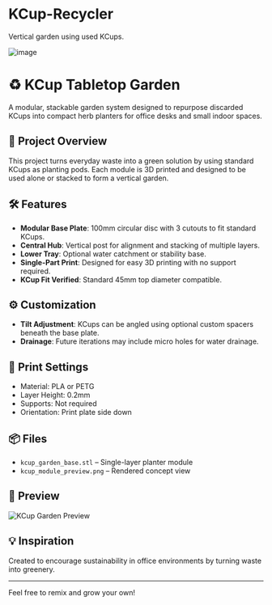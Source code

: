 # KCup-Recycler
Vertical garden using used KCups.

![image](https://github.com/user-attachments/assets/9b91bb96-5e5c-46db-9d79-7710e3e03611)

# ♻️ KCup Tabletop Garden

A modular, stackable garden system designed to repurpose discarded KCups into compact herb planters for office desks and small indoor spaces.

## 🌿 Project Overview

This project turns everyday waste into a green solution by using standard KCups as planting pods. Each module is 3D printed and designed to be used alone or stacked to form a vertical garden.

## 🛠️ Features

- **Modular Base Plate**: 100mm circular disc with 3 cutouts to fit standard KCups.
- **Central Hub**: Vertical post for alignment and stacking of multiple layers.
- **Lower Tray**: Optional water catchment or stability base.
- **Single-Part Print**: Designed for easy 3D printing with no support required.
- **KCup Fit Verified**: Standard 45mm top diameter compatible.

## ⚙️ Customization

- **Tilt Adjustment**: KCups can be angled using optional custom spacers beneath the base plate.
- **Drainage**: Future iterations may include micro holes for water drainage.

## 🧱 Print Settings

- Material: PLA or PETG
- Layer Height: 0.2mm
- Supports: Not required
- Orientation: Print plate side down

## 📦 Files

- `kcup_garden_base.stl` – Single-layer planter module  
- `kcup_module_preview.png` – Rendered concept view

## 📸 Preview

![KCup Garden Preview](kcup_module_preview.png)

## 💡 Inspiration

Created to encourage sustainability in office environments by turning waste into greenery.

---

Feel free to remix and grow your own!
